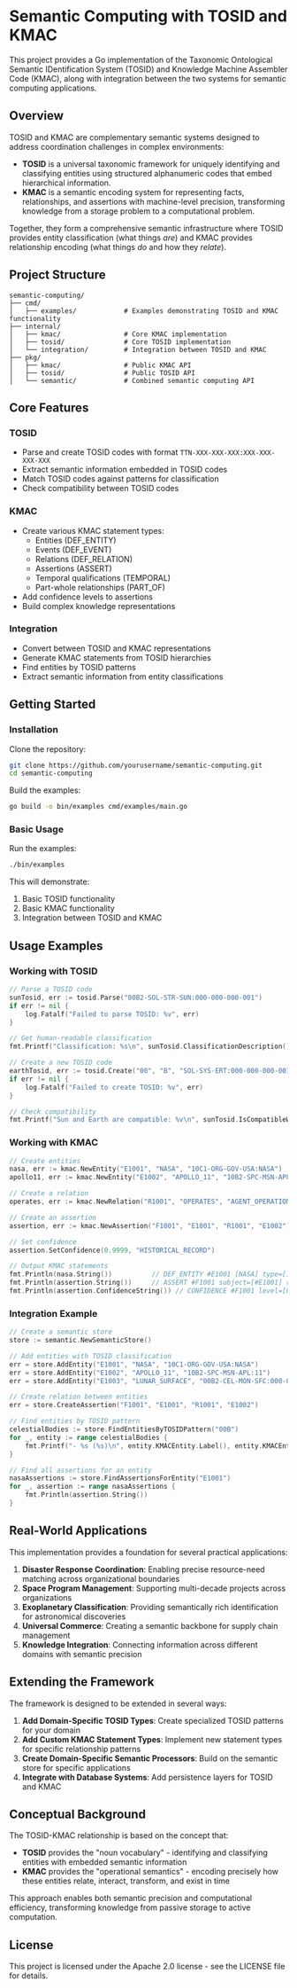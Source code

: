 # Semantic Computing with TOSID and KMAC

This project provides a Go implementation of the Taxonomic Ontological Semantic IDentification System (TOSID) and Knowledge Machine Assembler Code (KMAC), along with integration between the two systems for semantic computing applications.

## Overview

TOSID and KMAC are complementary semantic systems designed to address coordination challenges in complex environments:

- **TOSID** is a universal taxonomic framework for uniquely identifying and classifying entities using structured alphanumeric codes that embed hierarchical information.
- **KMAC** is a semantic encoding system for representing facts, relationships, and assertions with machine-level precision, transforming knowledge from a storage problem to a computational problem.

Together, they form a comprehensive semantic infrastructure where TOSID provides entity classification (what things *are*) and KMAC provides relationship encoding (what things *do* and how they *relate*).

## Project Structure

```
semantic-computing/
├── cmd/
│   ├── examples/            # Examples demonstrating TOSID and KMAC functionality
├── internal/
│   ├── kmac/                # Core KMAC implementation
│   ├── tosid/               # Core TOSID implementation
│   └── integration/         # Integration between TOSID and KMAC
├── pkg/
│   ├── kmac/                # Public KMAC API
│   ├── tosid/               # Public TOSID API
│   └── semantic/            # Combined semantic computing API
```

## Core Features

### TOSID

- Parse and create TOSID codes with format `TTN-XXX-XXX-XXX:XXX-XXX-XXX-XXX`
- Extract semantic information embedded in TOSID codes
- Match TOSID codes against patterns for classification
- Check compatibility between TOSID codes

### KMAC

- Create various KMAC statement types:
  - Entities (DEF_ENTITY)
  - Events (DEF_EVENT)
  - Relations (DEF_RELATION)
  - Assertions (ASSERT)
  - Temporal qualifications (TEMPORAL)
  - Part-whole relationships (PART_OF)
- Add confidence levels to assertions
- Build complex knowledge representations

### Integration

- Convert between TOSID and KMAC representations
- Generate KMAC statements from TOSID hierarchies
- Find entities by TOSID patterns
- Extract semantic information from entity classifications

## Getting Started

### Installation

Clone the repository:

```bash
git clone https://github.com/yourusername/semantic-computing.git
cd semantic-computing
```

Build the examples:

```bash
go build -o bin/examples cmd/examples/main.go
```

### Basic Usage

Run the examples:

```bash
./bin/examples
```

This will demonstrate:
1. Basic TOSID functionality
2. Basic KMAC functionality
3. Integration between TOSID and KMAC

## Usage Examples

### Working with TOSID

```go
// Parse a TOSID code
sunTosid, err := tosid.Parse("00B2-SOL-STR-SUN:000-000-000-001")
if err != nil {
    log.Fatalf("Failed to parse TOSID: %v", err)
}

// Get human-readable classification
fmt.Printf("Classification: %s\n", sunTosid.ClassificationDescription())

// Create a new TOSID code
earthTosid, err := tosid.Create("00", "B", "SOL-SYS-ERT:000-000-000-001")
if err != nil {
    log.Fatalf("Failed to create TOSID: %v", err)
}

// Check compatibility
fmt.Printf("Sun and Earth are compatible: %v\n", sunTosid.IsCompatibleWith(earthTosid))
```

### Working with KMAC

```go
// Create entities
nasa, err := kmac.NewEntity("E1001", "NASA", "10C1-ORG-GOV-USA:NASA")
apollo11, err := kmac.NewEntity("E1002", "APOLLO_11", "10B2-SPC-MSN-APL:11")

// Create a relation
operates, err := kmac.NewRelation("R1001", "OPERATES", "AGENT_OPERATION")

// Create an assertion
assertion, err := kmac.NewAssertion("F1001", "E1001", "R1001", "E1002")

// Set confidence
assertion.SetConfidence(0.9999, "HISTORICAL_RECORD")

// Output KMAC statements
fmt.Println(nasa.String())          // DEF_ENTITY #E1001 [NASA] type=[10C1-ORG-GOV-USA:NASA]
fmt.Println(assertion.String())     // ASSERT #F1001 subject=[#E1001] relation=[#R1001] object=[#E1002]
fmt.Println(assertion.ConfidenceString()) // CONFIDENCE #F1001 level=[0.9999] source=[HISTORICAL_RECORD]
```

### Integration Example

```go
// Create a semantic store
store := semantic.NewSemanticStore()

// Add entities with TOSID classification
err = store.AddEntity("E1001", "NASA", "10C1-ORG-GOV-USA:NASA")
err = store.AddEntity("E1002", "APOLLO_11", "10B2-SPC-MSN-APL:11")
err = store.AddEntity("E1003", "LUNAR_SURFACE", "00B2-CEL-MON-SFC:000-000-000-001")

// Create relation between entities
err = store.CreateAssertion("F1001", "E1001", "R1001", "E1002")

// Find entities by TOSID pattern
celestialBodies := store.FindEntitiesByTOSIDPattern("00B")
for _, entity := range celestialBodies {
    fmt.Printf("- %s (%s)\n", entity.KMACEntity.Label(), entity.KMACEntity.TOSIDType())
}

// Find all assertions for an entity
nasaAssertions := store.FindAssertionsForEntity("E1001")
for _, assertion := range nasaAssertions {
    fmt.Println(assertion.String())
}
```

## Real-World Applications

This implementation provides a foundation for several practical applications:

1. **Disaster Response Coordination**: Enabling precise resource-need matching across organizational boundaries
2. **Space Program Management**: Supporting multi-decade projects across organizations
3. **Exoplanetary Classification**: Providing semantically rich identification for astronomical discoveries
4. **Universal Commerce**: Creating a semantic backbone for supply chain management
5. **Knowledge Integration**: Connecting information across different domains with semantic precision

## Extending the Framework

The framework is designed to be extended in several ways:

1. **Add Domain-Specific TOSID Types**: Create specialized TOSID patterns for your domain
2. **Add Custom KMAC Statement Types**: Implement new statement types for specific relationship patterns
3. **Create Domain-Specific Semantic Processors**: Build on the semantic store for specific applications
4. **Integrate with Database Systems**: Add persistence layers for TOSID and KMAC

## Conceptual Background

The TOSID-KMAC relationship is based on the concept that:

- **TOSID** provides the "noun vocabulary" - identifying and classifying entities with embedded semantic information
- **KMAC** provides the "operational semantics" - encoding precisely how these entities relate, interact, transform, and exist in time

This approach enables both semantic precision and computational efficiency, transforming knowledge from passive storage to active computation.

## License

This project is licensed under the Apache 2.0 license - see the LICENSE file for details.
